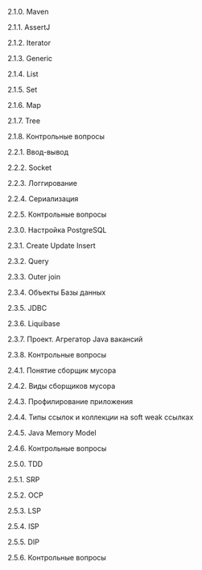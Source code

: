 2.1.0. Maven

   2.1.1. AssertJ

   2.1.2. Iterator

   2.1.3. Generic

   2.1.4. List

   2.1.5. Set

   2.1.6. Map

   2.1.7. Tree

   2.1.8. Контрольные вопросы

   2.2.1. Ввод-вывод

   2.2.2. Socket

   2.2.3. Логгирование

   2.2.4. Сериализация

   2.2.5. Контрольные вопросы

   2.3.0. Настройка PostgreSQL

   2.3.1. Create Update Insert

   2.3.2. Query

   2.3.3. Outer join

   2.3.4. Объекты Базы данных

   2.3.5. JDBC

   2.3.6. Liquibase

   2.3.7. Проект. Агрегатор Java вакансий

   2.3.8. Контрольные вопросы

   2.4.1. Понятие сборщик мусора

   2.4.2. Виды сборщиков мусора

   2.4.3. Профилирование приложения

   2.4.4. Типы ссылок и коллекции на soft weak ссылках

   2.4.5. Java Memory Model

   2.4.6. Контрольные вопросы

   2.5.0. TDD

   2.5.1. SRP

   2.5.2. OCP

   2.5.3. LSP

   2.5.4. ISP

   2.5.5. DIP

   2.5.6. Контрольные вопросы
